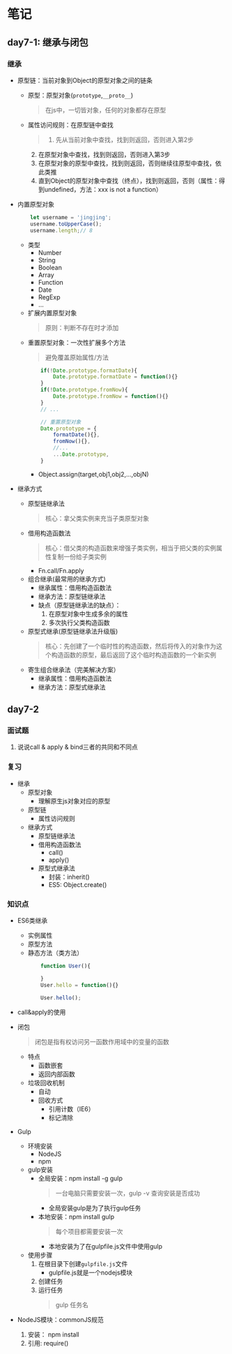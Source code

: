 # 笔记

## day7-1: 继承与闭包

### 继承
* 原型链：当前对象到Object的原型对象之间的链条
    * 原型：原型对象(`prototype`,`__proto__`)
        > 在js中，一切皆对象，任何的对象都存在原型
    * 属性访问规则：在原型链中查找
        > 1. 先从当前对象中查找，找到则返回，否则进入第2步
        2. 在原型对象中查找，找到则返回，否则进入第3步
        3. 在原型对象的原型中查找，找到则返回，否则继续往原型中查找，依此类推
        4. 直到Object的原型对象中查找（终点），找到则返回，否则（属性：得到undefined，方法：xxx is not a function）
* 内置原型对象
    ```js
        let username = 'jingjing';
        username.toUpperCase();
        username.length;// 8
    ```
    * 类型
        * Number
        * String
        * Boolean
        * Array
        * Function
        * Date
        * RegExp
        * ...
    * 扩展内置原型对象
        > 原则：判断不存在时才添加
    * 重置原型对象：一次性扩展多个方法
        > 避免覆盖原始属性/方法
        ```js
            if(!Date.prototype.formatDate){
                Date.prototype.formatDate = function(){}
            }
            if(!Date.prototype.fromNow){
                Date.prototype.fromNow = function(){}
            }
            // ...

            // 重置原型对象
            Date.prototype = {
                formatDate(){},
                fromNow(){},
                //...
                ...Date.prototype,
            }
        ```
        * Object.assign(target,obj1,obj2,...,objN)

* 继承方式
    * 原型链继承法
        > 核心：拿父类实例来充当子类原型对象
    * 借用构造函数法
        > 核心：借父类的构造函数来增强子类实例，相当于把父类的实例属性复制一份给子类实例
        * Fn.call/Fn.apply
    * 组合继承(最常用的继承方式)
        * 继承属性：借用构造函数法
        * 继承方法：原型链继承法
        * 缺点（原型链继承法的缺点）：
            1. 在原型对象中生成多余的属性
            2. 多次执行父类构造函数
    * 原型式继承(原型链继承法升级版)
        > 核心：先创建了一个临时性的构造函数，然后将传入的对象作为这个构造函数的原型，最后返回了这个临时构造函数的一个新实例
    * 寄生组合继承法（完美解决方案）
        * 继承属性：借用构造函数法
        * 继承方法：原型式继承法


## day7-2

### 面试题
1. 说说call & apply & bind三者的共同和不同点

### 复习
* 继承
    * 原型对象
        * 理解原生js对象对应的原型
    * 原型链
        * 属性访问规则
    * 继承方式
        * 原型链继承法
        * 借用构造函数法
            * call()
            * apply()
        * 原型式继承法
            * 封装：inherit()
            * ES5: Object.create()
### 知识点
* ES6类继承
    * 实例属性
    * 原型方法
    * 静态方法（类方法）
        ```js
            function User(){

            }
            User.hello = function(){}

            User.hello();
        ```

* call&apply的使用
* 闭包
    > 闭包是指有权访问另一函数作用域中的变量的函数
    * 特点
        * 函数嵌套
        * 返回内部函数
    * 垃圾回收机制
        * 自动
        * 回收方式
            * 引用计数（IE6）
            * 标记清除
    
* Gulp
    * 环境安装
        * NodeJS
        * npm
    * gulp安装
        * 全局安装：npm install -g gulp
            > 一台电脑只需要安装一次，gulp -v 查询安装是否成功
            * 全局安装gulp是为了执行gulp任务
        * 本地安装：npm install gulp
            > 每个项目都需要安装一次
            * 本地安装为了在gulpfile.js文件中使用gulp
    * 使用步骤
        1. 在根目录下创建`gulpfile.js`文件
            * gulpfile.js就是一个nodejs模块
        2. 创建任务
        3. 运行任务
            > gulp 任务名

* NodeJS模块：commonJS规范
    1. 安装： npm install
    2. 引用: require()